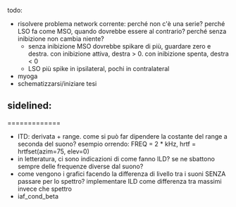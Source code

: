 todo:

- risolvere problema network corrente: perché non c'è una serie? perché LSO fa come MSO, quando dovrebbe essere al contrario? perché senza inibizione non cambia niente?
    - senza inibizione MSO dovrebbe spikare di più, guardare zero e destra. con inibizione attiva, destra > 0. con inibizione spenta, destra < 0
    - LSO più spike in ipsilateral, pochi in contralateral
- myoga
- schematizzarsi/iniziare tesi

sidelined: 
- 

=============

- ITD: derivata + range. come si può far dipendere la costante del range a seconda del suono?
esempio orrendo: FREQ = 2 * kHz, hrtf = hrtfset(azim=75, elev=0)
- in letteratura, ci sono indicazioni di come fanno ILD? se ne sbattono sempre delle frequenze diverse dal suono?
- come vengono i grafici facendo la differenza di livello tra i suoni SENZA passare per lo spettro? implementare ILD come differenza tra massimi invece che spettro
- iaf_cond_beta

